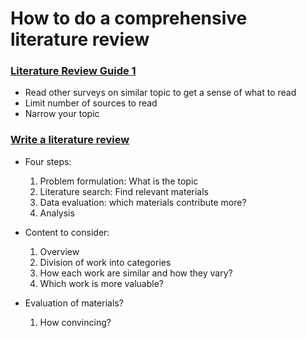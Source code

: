 # How to do a comprehensive literature review

### [Literature Review Guide 1](https://writingcenter.unc.edu/tips-and-tools/literature-reviews/)

* Read other surveys on similar topic to get a sense of what to read
* Limit number of sources to read
* Narrow your topic

### [Write a literature review](https://guides.library.ucsc.edu/write-a-literature-review)

* Four steps:
  1. Problem formulation: What is the topic
  2. Literature search: Find relevant materials
  3. Data evaluation: which materials contribute more?
  4. Analysis

* Content to consider:
  1. Overview
  2. Division of work into categories
  3. How each work are similar and how they vary?
  4. Which work is more valuable?

* Evaluation of materials?
  1. How convincing?

